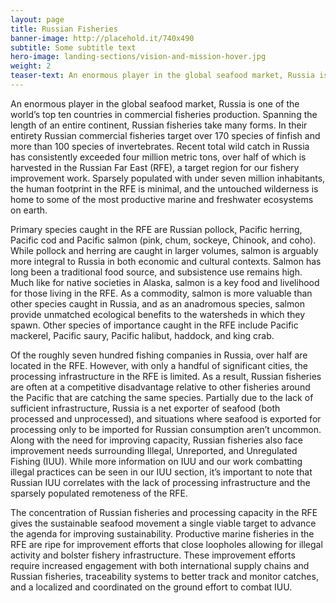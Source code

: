 ```yaml
---
layout: page 
title: Russian Fisheries
banner-image: http://placehold.it/740x490
subtitle: Some subtitle text
hero-image: landing-sections/vision-and-mission-hover.jpg
weight: 2
teaser-text: An enormous player in the global seafood market, Russia is one of the world’s top ten countries in commercial fisheries production. In their entirety Russian commercial fisheries target over 170 species of finfish, more than 100 species of invertebrates, and consistently catch over four million metric tons of seafood annually.
---
```

An enormous player in the global seafood market, Russia is one of the world’s top ten countries in commercial fisheries production. Spanning the length of an entire continent, Russian fisheries take many forms. In their entirety Russian commercial fisheries target over 170 species of finfish and more than 100 species of invertebrates. Recent total wild catch in Russia has consistently exceeded four million metric tons, over half of which is harvested in the Russian Far East (RFE), a target region for our fishery improvement work. Sparsely populated with under seven million inhabitants, the human footprint in the RFE is minimal, and the untouched wilderness is home to some of the most productive marine and freshwater ecosystems on earth.

Primary species caught in the RFE are Russian pollock, Pacific herring, Pacific cod and Pacific salmon (pink, chum, sockeye, Chinook, and coho). While pollock and herring are caught in larger volumes, salmon is arguably more integral to Russia in both economic and cultural contexts. Salmon has long been a traditional food source, and subsistence use remains high. Much like for native societies in Alaska, salmon is a key food and livelihood for those living in the RFE. As a commodity, salmon is more valuable than other species caught in Russia, and as an anadromous species, salmon provide unmatched ecological benefits to the watersheds in which they spawn. Other species of importance caught in the RFE include Pacific mackerel, Pacific saury, Pacific halibut, haddock, and king crab.  

Of the roughly seven hundred fishing companies in Russia, over half are located in the RFE. However, with only a handful of significant cities, the processing infrastructure in the RFE is limited. As a result, Russian fisheries are often at a competitive disadvantage relative to other fisheries around the Pacific that are catching the same species. Partially due to the lack of sufficient infrastructure, Russia is a net exporter of seafood (both processed and unprocessed), and situations where seafood is exported for processing only to be imported for Russian consumption aren’t uncommon. Along with the need for improving capacity, Russian fisheries also face improvement needs surrounding Illegal, Unreported, and Unregulated Fishing (IUU). While more information on IUU and our work combatting illegal practices can be seen in our IUU section, it’s important to note that Russian IUU correlates with the lack of processing infrastructure and the sparsely populated remoteness of the RFE.   

The concentration of Russian fisheries and processing capacity in the RFE gives the sustainable seafood movement a single viable target to advance the agenda for improving sustainability. Productive marine fisheries in the RFE are ripe for improvement efforts that close loopholes allowing for illegal activity and bolster fishery infrastructure. These improvement efforts require increased engagement with both international supply chains and Russian fisheries, traceability systems to better track and monitor catches, and a localized and coordinated on the ground effort to combat IUU.
